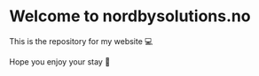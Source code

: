 ﻿# Welcome to nordbysolutions.no

This is the repository for my website 💻

Hope you enjoy your stay 🧙

